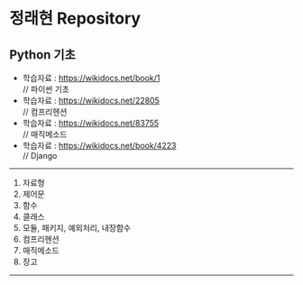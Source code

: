# 정래현 Repository

Python 기초
------
* 학습자료 : https://wikidocs.net/book/1    <br>// 파이썬 기초
* 학습자료 : https://wikidocs.net/22805     <br>// 컴프리헨션
* 학습자료 : https://wikidocs.net/83755     <br>// 매직메소드
* 학습자료 : https://wikidocs.net/book/4223     <br>// Django
------
1. 자료형
2. 제어문
3. 함수
4. 클래스
5. 모듈, 패키지, 예외처리, 내장함수
6. 컴프리헨션
7. 매직메소드
8. 장고
----
